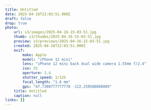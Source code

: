 ```yaml
---
title: Untitled
date: 2025-04-16T22:03:51.000Z
draft: false
drop: true
photo:
    url: s3/images/2025-04-16-15-03-51.jpg
    thumb: s3/thumbs/2025-04-16-15-03-51.jpg
    preview: s3/previews/2025-04-16-15-03-51.jpg
    created: 2025-04-16T22:03:51.000Z
    exif:
        make: Apple
        model: "iPhone 12 mini"
        lens: "iPhone 12 mini back dual wide camera 1.55mm f/2.4"
        iso: 25
        aperture: 2.4
        shutter_speed: 1/125
        focal_length: "1.6 mm"
        gps: "47.7300777777778 -122.259588888889"
    title: Untitled
    caption: null
links: []
---
```

